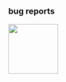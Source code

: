 ### bug reports

<img src="https://media.giphy.com/media/3oEjI6SIIHBdRxXI40/giphy.gif" width="100px">